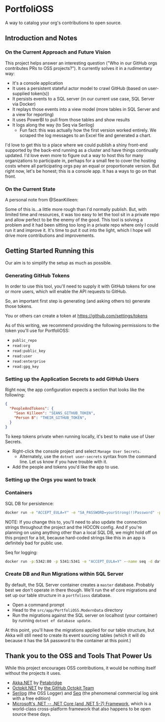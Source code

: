 # PortfoliOSS

A way to catalog your org's contributions to open source.

## Introduction and Notes

### On the Current Approach and Future Vision

This project helps answer an interesting question ("Who in our GitHub orgs contributes PRs to OSS projects?"). It currently solves it in a rudimentary way:

* It's a console application
* It uses a persistent stateful actor model to crawl GitHub (based on user-supplied token(s))
* It persists events to a SQL server (in our current use case, SQL Server via Docker)
* It replays those events into a view model (more tables in SQL Server and a view for reporting)
* It uses PowerBI to pull from those tables and show results
* It logs along the way (to Seq via Serilog)
  * Fun fact: this was actually how the first version worked entirely. We scraped the log messages to an Excel file and generated a chart.

I'd love to get this to a place where we could publish a shiny front-end supported by the back-end running as a cluster and have things continually updated. I'd love even more to figure out a way to host this for many organizations to participate in, perhaps for a small fee to cover the hosting costs where all participating orgs pay an equal or proportionate version. But right now, let's be honest; this is a console app. It has a ways to go on that front.

### On the Current State

A personal note from @SeanKilleen:

Some of this is...a little more rough than I'd normally publish. But, with limited time and resources, it was too easy to let the tool sit in a private repo and allow perfect to be the enemy of the good. This tool is solving a problem and it had been sitting too long in a private repo where only I could run it and improve it. It's time to put it out into the light, which I hope will drive more contributions and improvements.

## Getting Started Running this

Our aim is to simplify the setup as much as possible.

### Generating GitHub Tokens

In order to use this tool, you'll need to supply it with GitHub tokens for one or more users, which will enable the API requests to GitHub.

So, an important first step is generating (and asking others to) generate those tokens.

You or others can create a token at <https://github.com/settings/tokens>

As of this writing, we recommend providing the following permissions to the token you'll use for PortfoliOSS:

* `public_repo`
* `read:org`
* `read:public_key`
* `read:user`
* `read:enterprise`
* `read:gpg_key`

### Setting up the Application Secrets to add GitHub Users

Right now, the app configuration expects a section that looks like the following:

```JSON
{
  "PeopleAndTokens": {
    "Sean Killeen": "SEANS_GITHUB_TOKEN",
    "Person B": "THEIR_GITHUB_TOKEN",
  }
}
```

To keep tokens private when running locally, it's best to make use of User Secrets.

* Right-click the console project and select `Manage User Secrets`.
  * Alternately, use the `dotnet user-secrets` syntax from the command line. Let us know if you have trouble with it.
* Add the people and tokens you'd like the app to use.

### Setting up the Orgs you want to track

### Containers

SQL DB for persistence:

```cmd
docker run -e "ACCEPT_EULA=Y" -e "SA_PASSWORD=yourStrong(!)Password" -p 1433:1433 --name portfolioss -d mcr.microsoft.com/mssql/server:2019-latest
```

NOTE: If you change this to, you'll need to also update the connection strings throughout the project and the HOCON config. And if you're planning on using anything other than a local SQL DB, we might hold off on this project for a bit, because hard-coded strings like this in an app is definitely bad for public use.

Seq for logging:

```cmd
docker run -p:5342:80 -p 5341:5341 -e "ACCEPT_EULA=Y" --name seq -d datalust/seq:latest
```

### Create DB and Run Migrations within SQL Server

By default, the SQL Server container creates a `master` database. Probably best we don't operate in there though. We'll run the ef core migrations and set up our table structure in a `portfolioss` database.

* Open a command prompt
* Head to the `src/app/PortfoliOSS.ModernData` directory
* Run the migrations against the SQL server on localhost (your container) by running `dotnet ef database update`.

At this point, you'll have the migrations applied for our table structure, but Akka will still need to create its event sourcing tables (which it will do because it has the SA password to the container at this point.)

## Thank you to the OSS and Tools That Power Us

While this project encourages OSS contributions, it would be nothing itself without the projects it uses.

* [Akka.NET](https://github.com/akkadotnet/akka.net) by [Petabridge](https://petabridge.com/)
* [Octokit.NET](https://github.com/octokit/octokit.net) by [the GitHub Octokit Team](https://github.com/octokit)
* [Serilog](https://serilog.net/) (the OSS Logger) and [Seq](https://datalust.co/seq) (the phenomenal commercial log sink with a free edition)
* [Microsoft's .NET -- .NET Core (and .NET 5-7) Framework](https://dotnet.microsoft.com), which is a world-class cross-platform framework that also happens to be open source these days.
